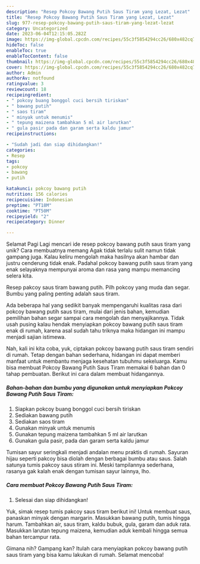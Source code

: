 ```yaml
---
description: "Resep Pokcoy Bawang Putih Saus Tiram yang Lezat, Lezat"
title: "Resep Pokcoy Bawang Putih Saus Tiram yang Lezat, Lezat"
slug: 977-resep-pokcoy-bawang-putih-saus-tiram-yang-lezat-lezat
category: Uncategorized
date: 2023-06-04T12:15:05.282Z
image: https://img-global.cpcdn.com/recipes/55c3f5854294cc26/680x482cq70/pokcoy-bawang-putih-saus-tiram-foto-resep-utama.jpg
hideToc: false
enableToc: true
enableTocContent: false
thumbnail: https://img-global.cpcdn.com/recipes/55c3f5854294cc26/680x482cq70/pokcoy-bawang-putih-saus-tiram-foto-resep-utama.jpg
cover: https://img-global.cpcdn.com/recipes/55c3f5854294cc26/680x482cq70/pokcoy-bawang-putih-saus-tiram-foto-resep-utama.jpg
author: Admin
authorAv: notfound
ratingvalue: 3
reviewcount: 18
recipeingredient:
- " pokcoy buang bonggol cuci bersih tiriskan"
- " bawang putih"
- " saos tiram"
- " minyak untuk menumis"
- " tepung maizena tambahkan 5 ml air larutkan"
- " gula pasir pada dan garam serta kaldu jamur"
recipeinstructions:

- "Sudah jadi dan siap dihidangkan!"
categories:
- Resep
tags:
- pokcoy
- bawang
- putih

katakunci: pokcoy bawang putih 
nutrition: 156 calories
recipecuisine: Indonesian
preptime: "PT18M"
cooktime: "PT50M"
recipeyield: "2"
recipecategory: Dinner

---
```



Selamat Pagi Lagi mencari ide resep pokcoy bawang putih saus tiram yang unik? Cara membuatnya memang Agak tidak terlalu sulit namun tidak gampang juga. Kalau keliru mengolah maka hasilnya akan hambar dan justru cenderung tidak enak. Padahal pokcoy bawang putih saus tiram yang enak selayaknya mempunyai aroma dan rasa yang mampu memancing selera kita.


Resep pakcoy saus tiram bawang putih. Pilh pokcoy yang muda dan segar. Bumbu yang paling penting adalah saus tiram.

Ada beberapa hal yang sedikit banyak mempengaruhi kualitas rasa dari pokcoy bawang putih saus tiram, mulai dari jenis bahan, kemudian pemilihan bahan segar sampai cara mengolah dan menyajikannya. Tidak usah pusing kalau hendak menyiapkan pokcoy bawang putih saus tiram enak di rumah, karena asal sudah tahu triknya maka hidangan ini mampu menjadi sajian istimewa.


Nah, kali ini kita coba, yuk, ciptakan pokcoy bawang putih saus tiram sendiri di rumah. Tetap dengan bahan sederhana, hidangan ini dapat memberi manfaat untuk membantu menjaga kesehatan tubuhmu sekeluarga. Kamu bisa membuat Pokcoy Bawang Putih Saus Tiram memakai 6 bahan dan 0 tahap pembuatan. Berikut ini cara dalam membuat hidangannya.

<!--inarticleads1-->

##### Bahan-bahan dan bumbu yang digunakan untuk menyiapkan Pokcoy Bawang Putih Saus Tiram:

1. Siapkan  pokcoy buang bonggol cuci bersih tiriskan
1. Sediakan  bawang putih
1. Sediakan  saos tiram
1. Gunakan  minyak untuk menumis
1. Gunakan  tepung maizena tambahkan 5 ml air larutkan
1. Gunakan  gula pasir, pada dan garam serta kaldu jamur


Tumisan sayur seringkali menjadi andalan menu praktis di rumah. Sayuran hijau seperti pakcoy bisa diolah dengan berbagai bumbu atau saus. Salah satunya tumis pakcoy saus stiram ini. Meski tampilannya sederhana, rasanya gak kalah enak dengan tumisan sayur lainnya, lho. 

<!--inarticleads2-->

##### Cara membuat Pokcoy Bawang Putih Saus Tiram:


1. Selesai dan siap dihidangkan!

Yuk, simak resep tumis pakcoy saus tiram berikut ini! Untuk membuat saus, panaskan minyak dengan margarin. Masukkan bawang putih, tumis hingga harum. Tambahkan air, saus tiram, kaldu bubuk, gula, garam dan aduk rata. Masukkan larutan tepung maizena, kemudian aduk kembali hingga semua bahan tercampur rata. 

Gimana nih? Gampang kan? Itulah cara menyiapkan pokcoy bawang putih saus tiram yang bisa kamu lakukan di rumah. Selamat mencoba!
